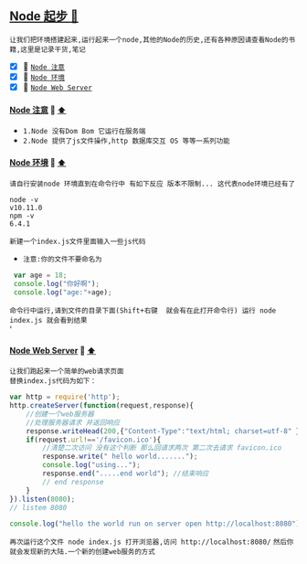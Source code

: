 <a id="top" href="#top">Node 起步  :maple_leaf:</a> 
----
`让我们把环境搭建起来,运行起来一个node,其他的Node的历史,还有各种原因请查看Node的书籍,这里是记录干货,笔记`
- [x] :maple_leaf: <a href="#NodeNotice">`Node 注意`</a>
- [x] :maple_leaf: <a href="#InstallNode">`Node 环境`</a>
- [x] :maple_leaf: <a href="#NodeServer">`Node Web Server`</a>

#### <a id="NodeNotice" href="#NodeNotice">Node 注意</a>  :star2: <a href="#top"> :arrow_up: </a>
* `1.Node 没有Dom Bom 它运行在服务端`
* `2.Node 提供了js文件操作,http 数据库交互 OS 等等一系列功能`
####  <a id="InstallNode" href="#InstallNode">Node 环境</a>  :star2: <a href="#top"> :arrow_up: </a>
`请自行安装node 环境直到在命令行中 有如下反应 版本不限制... 这代表node环境已经有了`
```shell
node -v
v10.11.0
npm -v
6.4.1
```
`新建一个index.js文件里面输入一些js代码`
* `注意:你的文件不要命名为 `
```javascript
 var age = 18;
 console.log("你好啊");
 console.log("age:"+age);
```
`命令行中运行,请到文件的目录下面(Shift+右键  就会有在此打开命令行) 运行 node index.js 就会看到结果 `<br/>'

####  <a id="NodeServer" href="#NodeServer">Node Web Server</a>  :star2: <a href="#top"> :arrow_up: </a>
`让我们跑起来一个简单的web请求页面`<Br/>
`替换index.js代码为如下：`
```javascript
var http = require('http');
http.createServer(function(request,response){
    //创建一个web服务器
    //处理服务器请求 并返回响应
    response.writeHead(200,{"Content-Type":"text/html; charset=utf-8" })
    if(request.url!=='/favicon.ico'){
        //清楚二次访问 没有这个判断 那么回请求两次 第二次去请求 favicon.ico
        response.write(" hello world.......");
        console.log("using...");
        response.end(".....end world"); //结束响应
        // end response 
    }
}).listen(8080);
// listem 8080

console.log("hello the world run on server open http://localhost:8080");
```
`再次运行这个文件 node index.js 打开浏览器,访问 http://localhost:8080/` `然后你就会发现新的大陆.一个新的创建web服务的方式`
